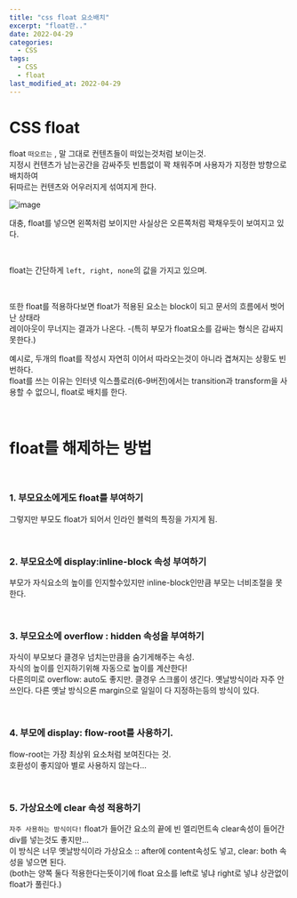 ```yaml
---
title: "css float 요소배치"
excerpt: "float란.."
date: 2022-04-29
categories:
  - CSS
tags:
  - CSS
  - float
last_modified_at: 2022-04-29
---
```


# CSS float

float `떠오르는` , 말 그대로 컨텐츠들이 떠있는것처럼 보이는것.  
지정시 컨텐츠가 남는공간을 감싸주듯 빈틈없이 꽉 채워주며 사용자가 지정한 방향으로 배치하여  
뒤따르는 컨텐츠와 어우러지게 섞여지게 한다.

![image](https://user-images.githubusercontent.com/91597005/165882023-830b7668-7ab8-461b-85b4-cdd11b4215a6.png)

대충, float를 넣으면 왼쪽처럼 보이지만 사실상은 오른쪽처럼 꽉채우듯이 보여지고 있다.

<br>

float는 간단하게 `left, right, none`의 값을 가지고 있으며.

<br>

또한 float를 적용하다보면 float가 적용된 요소는 block이 되고 문서의 흐름에서 벗어난 상태라  
레이아웃이 무너지는 결과가 나온다. -(특히 부모가 float요소를 감싸는 형식은 감싸지 못한다.)

예시로, 두개의 float를 작성시 자연히 이어서 따라오는것이 아니라 겹쳐지는 상황도 빈번하다.  
float를 쓰는 이유는 인터넷 익스플로러(6-9버전)에서는 transition과 transform을 사용할 수 없으니, float로 배치를 한다.

<br>

# float를 해제하는 방법

<br>

### 1. 부모요소에게도 float를 부여하기

그렇지만 부모도 float가 되어서 인라인 블럭의 특징을 가지게 됨.

<br>

### 2. 부모요소에 display:inline-block 속성 부여하기

부모가 자식요소의 높이를 인지할수있지만 inline-block인만큼 부모는 너비조절을 못한다.

<br>

### 3. 부모요소에 overflow : hidden 속성을 부여하기

자식이 부모보다 클경우 넘치는만큼을 숨기게해주는 속성.  
자식의 높이를 인지하기위해 자동으로 높이를 계산한다!  
다른의미로 overflow: auto도 좋지만. 클경우 스크롤이 생긴다. 옛날방식이라 자주 안 쓰인다.
다른 옛날 방식으론 margin으로 일일이 다 지정하는등의 방식이 있다.

<br>

### 4. 부모에 display: flow-root를 사용하기.

flow-root는 가장 최상위 요소처럼 보여진다는 것.  
호환성이 좋지않아 별로 사용하지 않는다...

<br>

### 5. 가상요소에 clear 속성 적용하기

`자주 사용하는 방식이다!`
float가 들어간 요소의 끝에 빈 엘리먼트속 clear속성이 들어간 div를 넣는것도 좋지만...  
이 방식은 너무 옛날방식이라 가상요소 :: after에 content속성도 넣고, clear: both 속성을 넣으면 된다.  
(both는 양쪽 둘다 적용한다는뜻이기에 float 요소를 left로 넣냐 right로 넣냐 상관없이 float가 풀린다.)

<br>
